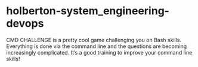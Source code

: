 # holberton-system_engineering-devops
CMD CHALLENGE is a pretty cool game challenging you on Bash skills. Everything is done via the command line and the questions are becoming increasingly complicated. It’s a good training to improve your command line skills!
